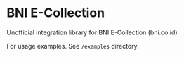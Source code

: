 # BNI E-Collection
Unofficial integration library for BNI E-Collection (bni.co.id)

For usage examples. See `/examples` directory.